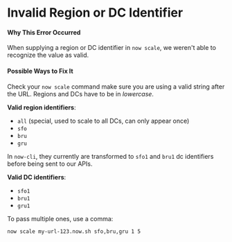 # Invalid Region or DC Identifier

#### Why This Error Occurred

When supplying a region or DC identifier in `now scale`,
we weren't able to recognize the value as valid.

#### Possible Ways to Fix It

Check your `now scale` command make sure you are using a
valid string after the URL. Regions
and DCs have to be in *lowercase*.

**Valid region identifiers**:

- `all` (special, used to scale to all DCs, can only appear once)
- `sfo`
- `bru`
- `gru`

In `now-cli`, they currently are transformed to `sfo1`
and `bru1` dc identifiers before being sent to our APIs.

**Valid DC identifiers**:

- `sfo1`
- `bru1`
- `gru1`

To pass multiple ones, use a comma:

```
now scale my-url-123.now.sh sfo,bru,gru 1 5
```

